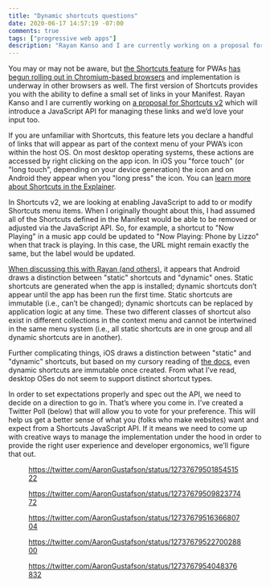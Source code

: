```yaml
---
title: "Dynamic shortcuts questions"
date: 2020-06-17 14:57:19 -07:00
comments: true
tags: ["progressive web apps"]
description: "Rayan Kanso and I are currently working on a proposal for Shortcuts v2, which will introduce a JavaScript API for managing Shortcuts and we’d love your input."
---
```


You may or may not be aware, but [the Shortcuts feature](https://www.w3.org/TR/appmanifest/#shortcuts-member) for PWAs [has begun rolling out in Chromium-based browsers](https://www.windowslatest.com/2020/01/20/microsoft-is-adding-shortcuts-menu-to-chrome-pwas/) and implementation is underway in other browsers as well. The first version of Shortcuts provides you with the ability to define a small set of links in your Manifest. Rayan Kanso and I are currently working on [a proposal for Shortcuts v2](https://github.com/rayankans/app-shortcuts) which will introduce a JavaScript API for managing these links and we’d love your input too.

<!-- more -->

If you are unfamiliar with Shortcuts, this feature lets you declare a handful of links that will appear as part of the context menu of your PWA’s icon within the host OS. On most desktop operating systems, these actions are accessed by right clicking on the app icon. In iOS you "force touch" (or "long touch", depending on your device generation) the icon and on Android they appear when you "long press" the icon. You can [learn more about Shortcuts in the Explainer](https://github.com/MicrosoftEdge/MSEdgeExplainers/blob/main/Shortcuts/explainer.md).

In Shortcuts v2, we are looking at enabling JavaScript to add to or modify Shortcuts menu items. When I originally thought about this, I had assumed all of the Shortcuts defined in the Manifest would be able to be removed or adjusted via the JavaScript API. So, for example, a shortcut to "Now Playing" in a music app could be updated to "Now Playing: Phone by Lizzo" when that track is playing. In this case, the URL might remain exactly the same, but the label would be updated.

[When discussing this with Rayan (and others)](https://github.com/rayankans/app-shortcuts/issues/1), it appears that Android draws a distinction between "static" shortcuts and "dynamic" ones. Static shortcuts are generated when the app is installed; dynamic shortcuts don’t appear until the app has been run the first time. Static shortcuts are immutable (i.e., can’t be changed); dynamic shortcuts can be replaced by application logic at any time. These two different classes of shortcut also exist in different collections in the context menu and cannot be intertwined in the same menu system (i.e., all static shortcuts are in one group and all dynamic shortcuts are in another).

Further complicating things, iOS draws a distinction between "static" and "dynamic" shortcuts, but based on my cursory reading of [the docs](https://developer.apple.com/documentation/uikit/uiapplicationshortcutitem), even dynamic shortcuts are immutable once created. From what I’ve read, desktop OSes do not seem to support distinct shortcut types.

In order to set expectations properly and spec out the API, we need to decide on a direction to go in. That’s where you come in. I’ve created a Twitter Poll (below) that will allow you to vote for your preference. This will help us get a better sense of what you (folks who make websites) want and expect from a Shortcuts JavaScript API. If it means we need to come up with creative ways to manage the implementation under the hood in order to provide the right user experience and developer ergonomics, we’ll figure that out.

<figure>

https://twitter.com/AaronGustafson/status/1273767950185451522

https://twitter.com/AaronGustafson/status/1273767950982377472

https://twitter.com/AaronGustafson/status/1273767951636680704

https://twitter.com/AaronGustafson/status/1273767952270028800

https://twitter.com/AaronGustafson/status/1273767954048376832

</figure>
